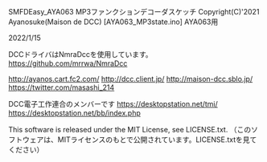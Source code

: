 SMFDEasy_AYA063 MP3ファンクションデコーダスケッチ
Copyright(C)'2021 Ayanosuke(Maison de DCC)
[AYA063_MP3state.ino]
AYA063用

2022/1/15

DCCドライバはNmraDccを使用しています。
https://github.com/mrrwa/NmraDcc

http://ayanos.cart.fc2.com/ http://dcc.client.jp/ http://maison-dcc.sblo.jp/ https://twitter.com/masashi_214

DCC電子工作連合のメンバーです
https://desktopstation.net/tmi/ https://desktopstation.net/bb/index.php

This software is released under the MIT License, see LICENSE.txt.
（このソフトウェアは、MITライセンスのもとで公開されています。LICENSE.txtを見てください）
